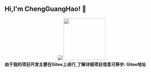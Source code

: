 <h2>Hi,I'm ChengGuangHao! 👋</h2>
    <div align="center"> 
        <img src="https://github-readme-stats.vercel.app/api/top-langs/?username=ReturnTmp&hide_title=true&hide_border=true&layout=compact&langs_count=6&text_color=000&icon_color=fff&bg_color=0,52fa5a,4dfcff,c64dff&theme=graywhite" />
        <img height="137px" src="https://github-readme-stats.vercel.app/api?username=ReturnTmp&hide_title=true&hide_border=true&show_icons=trueline_height=21&text_color=000&icon_color=000&bg_color=0,ea6161,ffc64d,fffc4d,52fa5a&theme=graywhite" /> </div>
            <strong
      >由于我的项目开发主要在Gitee上进行,了解详细项目信息可移步:
      <a style="text-decoration: none" href="https://gitee.com/cheng-guanghao"
        >Gitee地址</a
      >
    </strong>

